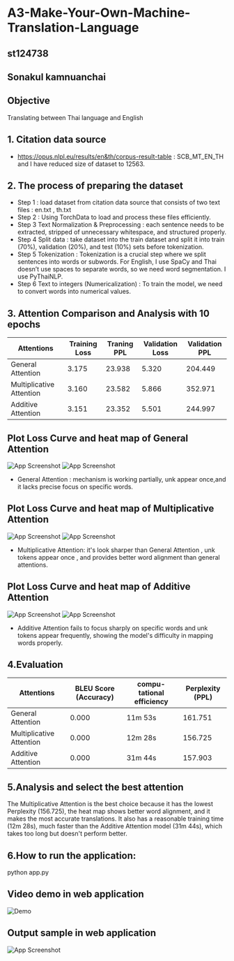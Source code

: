 # A3-Make-Your-Own-Machine-Translation-Language
## st124738
## Sonakul kamnuanchai
## Objective
Translating between Thai language and English

## 1. Citation data source
- https://opus.nlpl.eu/results/en&th/corpus-result-table : SCB_MT_EN_TH and I have reduced size of dataset to 12563.

## 2. The process of preparing the dataset
- Step 1 : load dataset from citation data source that consists of two text files : en.txt , th.txt
- Step 2 : Using TorchData to load and process these files efficiently.
- Step 3 Text Normalization & Preprocessing : each sentence needs to be extracted, stripped of unnecessary whitespace, and structured properly.
- Step 4 Split data : take dataset into the train dataset and split it into train (70%), validation (20%), and test (10%) sets before tokenization.
- Step 5 Tokenization : Tokenization is a crucial step where we split sentences into words or subwords. For English, I use SpaCy and Thai doesn’t use spaces to separate words, so we need word segmentation. I use PyThaiNLP.
- Step 6 Text to integers (Numericalization) : To train the model, we need to convert words into numerical values.

## 3. Attention Comparison and Analysis with 10 epochs

| Attentions | Training Loss | Traning PPL | Validation Loss | Validation PPL |
|-------------------|-------------|---------------|---------------|--------------------|
| General Attention          | 3.175     | 23.938       | 5.320     | 204.449            |
| Multiplicative Attention    | 3.160     | 23.582       | 5.866       | 352.971            |
| Additive Attention             | 3.151     | 23.352       | 5.501      | 244.997            |

## Plot Loss Curve and heat map of General Attention
![App Screenshot](assets/plot-gen.jpg)
![App Screenshot](assets/heat-gen.jpg)
- General Attention : mechanism is working partially, unk appear once,and it lacks precise focus on specific words.

## Plot Loss Curve and heat map of Multiplicative Attention
![App Screenshot](assets/plot-multi.jpg)
![App Screenshot](assets/heat-multi.jpg)
- Multiplicative Attention: it's look sharper than General Attention , unk tokens appear once , and provides better word alignment than general attentions.

## Plot Loss Curve and heat map of Additive Attention
![App Screenshot](assets/plot-add.jpg)
![App Screenshot](assets/heat-add.jpg)
- Additive Attention fails to focus sharply on specific words and unk tokens appear frequently, showing the model's difficulty in mapping words properly.

## 4.Evaluation
| Attentions | BLEU Score (Accuracy) | compu-tational efficiency | Perplexity (PPL) |
|-------------------|-------------|---------------|---------------|
| General Attention          | 0.000     | 11m 53s       | 161.751     |
| Multiplicative Attention    | 0.000     | 12m 28s       | 156.725       |
| Additive Attention             | 0.000     | 31m 44s       | 157.903      |

## 5.Analysis and select the best attention

The Multiplicative Attention is the best choice because it has the lowest Perplexity (156.725), the heat map shows better word alignment, and it makes the most accurate translations. It also has a reasonable training time (12m 28s), much faster than the Additive Attention model (31m 44s), which takes too long but doesn't perform better.

## 6.How to run the application:
python app.py

## Video demo in web application
![Demo](assets/demo-a3.gif)

## Output sample in web application
![App Screenshot](assets/a3-result.jpg)
